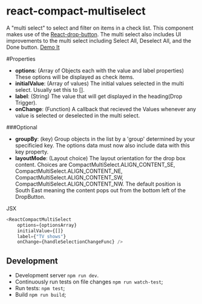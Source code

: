 # react-compact-multiselect

A "multi select" to select and filter on items in a check list. This component makes use of the [React-drop-button](https://github.com/BI/react-drop-button). The multi select also includes UI improvements to the multi select including Select All, Deselect All, and the Done button. [Demo It](http://BI.github.io/react-compact-multiselect)

#Properties

* **options**: (Array of Objects each with the value and label properties) These options will be displayed as check items. 
* **initialValue**: (Array of values) The initial values selected in the multi select. Usually set this to [].
* **label**: (String) The value that will get displayed in the heading(Drop Trigger).
* **onChange**: (Function) A callback that recieved the Values whenever any value is selected or deselected in the multi select. 

###Optional
* **groupBy**: (key) Group objects in the list by a 'group' determined by your specificied key. The options data must now also include data with this key property.
* **layoutMode**: (Layout choice) The layout orientation for the drop box content. Choices are CompactMultiSelect.ALIGN_CONTENT_SE, CompactMultiSelect.ALIGN_CONTENT_NE, CompactMultiSelect.ALIGN_CONTENT_SW, CompactMultiSelect.ALIGN_CONTENT_NW. The default position is South East meaning the content pops out from the bottom left of the DropButton. 

JSX
```js
<ReactCompactMultiSelect
	options={optionsArray}
	initialValue={[]}
	label={"TV shows"}
	onChange={handleSelectionChangeFunc} />
```

## Development

* Development server `npm run dev`.
* Continuously run tests on file changes `npm run watch-test`;
* Run tests: `npm test`;
* Build `npm run build`;
